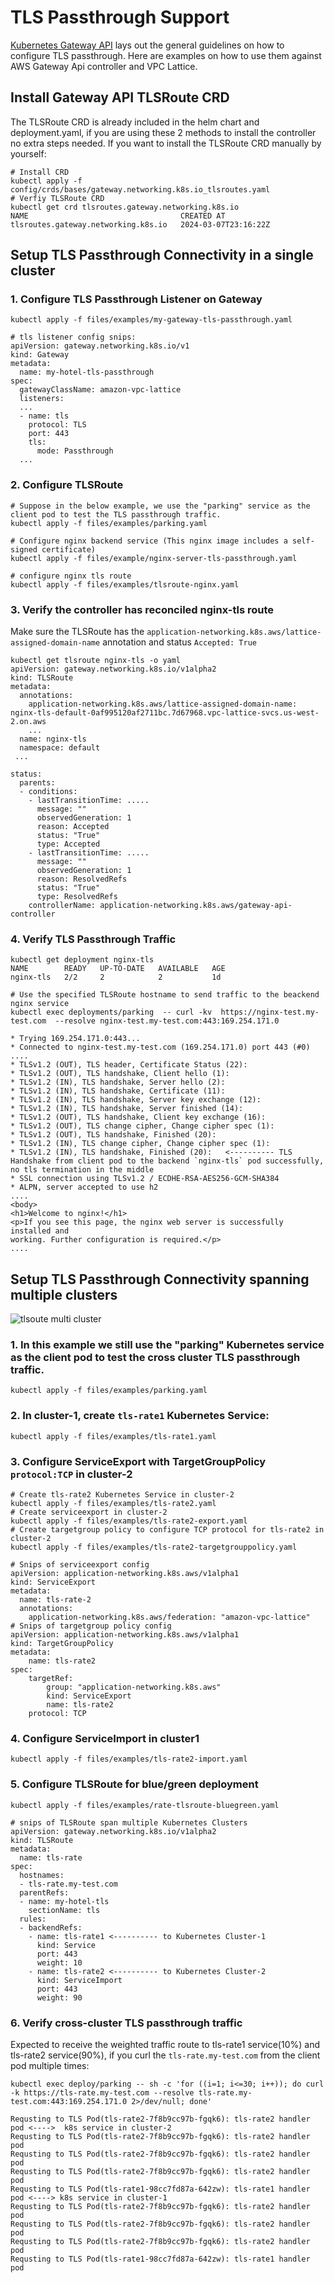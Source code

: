 # TLS Passthrough Support 

[Kubernetes Gateway API](https://gateway-api.sigs.k8s.io/guides/tls/) lays out the general guidelines on how to configure TLS passthrough. Here are examples on how to use them against AWS Gateway Api controller and VPC Lattice.

## Install Gateway API TLSRoute CRD

The TLSRoute CRD is already included in the helm chart and deployment.yaml, if you are using these 2 methods to install the controller no extra steps needed.
If you want to install the TLSRoute CRD manually by yourself:
```
# Install CRD
kubectl apply -f config/crds/bases/gateway.networking.k8s.io_tlsroutes.yaml
# Verfiy TLSRoute CRD 
kubectl get crd tlsroutes.gateway.networking.k8s.io 
NAME                                  CREATED AT
tlsroutes.gateway.networking.k8s.io   2024-03-07T23:16:22Z
```

## Setup TLS Passthrough Connectivity in a single cluster

### 1. Configure TLS Passthrough Listener on Gateway

```
kubectl apply -f files/examples/my-gateway-tls-passthrough.yaml
```

```
# tls listener config snips:
apiVersion: gateway.networking.k8s.io/v1
kind: Gateway
metadata:
  name: my-hotel-tls-passthrough
spec:
  gatewayClassName: amazon-vpc-lattice
  listeners:
  ...
  - name: tls
    protocol: TLS 
    port: 443
    tls:
      mode: Passthrough 
  ...
```

### 2. Configure TLSRoute

```
# Suppose in the below example, we use the "parking" service as the client pod to test the TLS passthrough traffic.
kubectl apply -f files/examples/parking.yaml

# Configure nginx backend service (This nginx image includes a self-signed certificate)
kubectl apply -f files/example/nginx-server-tls-passthrough.yaml

# configure nginx tls route
kubectl apply -f files/examples/tlsroute-nginx.yaml

```

### 3. Verify the controller has reconciled nginx-tls route

Make sure the TLSRoute has the `application-networking.k8s.aws/lattice-assigned-domain-name` annotation and status `Accepted: True`
```
kubectl get tlsroute nginx-tls -o yaml
apiVersion: gateway.networking.k8s.io/v1alpha2
kind: TLSRoute
metadata:
  annotations:
    application-networking.k8s.aws/lattice-assigned-domain-name: nginx-tls-default-0af995120af2711bc.7d67968.vpc-lattice-svcs.us-west-2.on.aws
    ...
  name: nginx-tls
  namespace: default
 ...
 
status:
  parents:
  - conditions:
    - lastTransitionTime: .....
      message: ""
      observedGeneration: 1
      reason: Accepted
      status: "True"
      type: Accepted
    - lastTransitionTime: .....
      message: ""
      observedGeneration: 1
      reason: ResolvedRefs
      status: "True"
      type: ResolvedRefs
    controllerName: application-networking.k8s.aws/gateway-api-controller

```

### 4. Verify TLS Passthrough Traffic 

```
kubectl get deployment nginx-tls 
NAME        READY   UP-TO-DATE   AVAILABLE   AGE
nginx-tls   2/2     2            2           1d

# Use the specified TLSRoute hostname to send traffic to the beackend nginx service
kubectl exec deployments/parking  -- curl -kv  https://nginx-test.my-test.com  --resolve nginx-test.my-test.com:443:169.254.171.0

* Trying 169.254.171.0:443...
* Connected to nginx-test.my-test.com (169.254.171.0) port 443 (#0)
....
* TLSv1.2 (OUT), TLS header, Certificate Status (22):
* TLSv1.2 (OUT), TLS handshake, Client hello (1):
* TLSv1.2 (IN), TLS handshake, Server hello (2):
* TLSv1.2 (IN), TLS handshake, Certificate (11):
* TLSv1.2 (IN), TLS handshake, Server key exchange (12):
* TLSv1.2 (IN), TLS handshake, Server finished (14):
* TLSv1.2 (OUT), TLS handshake, Client key exchange (16):
* TLSv1.2 (OUT), TLS change cipher, Change cipher spec (1):
* TLSv1.2 (OUT), TLS handshake, Finished (20):    
* TLSv1.2 (IN), TLS change cipher, Change cipher spec (1):
* TLSv1.2 (IN), TLS handshake, Finished (20):   <---------- TLS Handshake from client pod to the backend `nginx-tls` pod successfully, no tls termination in the middle
* SSL connection using TLSv1.2 / ECDHE-RSA-AES256-GCM-SHA384
* ALPN, server accepted to use h2
....
<body>
<h1>Welcome to nginx!</h1>
<p>If you see this page, the nginx web server is successfully installed and
working. Further configuration is required.</p>
....

```

## Setup TLS Passthrough Connectivity spanning multiple clusters


![tlsoute multi cluster](../images/tlsroute-multi-cluster.png)

### 1. In this example we still use the "parking" Kubernetes service as the client pod to test the cross cluster TLS passthrough traffic.
```
kubectl apply -f files/examples/parking.yaml
```

### 2. In cluster-1, create `tls-rate1` Kubernetes Service:
```
kubectl apply -f files/examples/tls-rate1.yaml
```

### 3. Configure ServiceExport with TargetGroupPolicy `protocol:TCP` in cluster-2

```
# Create tls-rate2 Kubernetes Service in cluster-2
kubectl apply -f files/examples/tls-rate2.yaml
# Create serviceexport in cluster-2
kubectl apply -f files/examples/tls-rate2-export.yaml
# Create targetgroup policy to configure TCP protocol for tls-rate2 in cluster-2
kubectl apply -f files/examples/tls-rate2-targetgrouppolicy.yaml
```

```
# Snips of serviceexport config
apiVersion: application-networking.k8s.aws/v1alpha1
kind: ServiceExport
metadata:
  name: tls-rate-2
  annotations:
    application-networking.k8s.aws/federation: "amazon-vpc-lattice"
# Snips of targetgroup policy config
apiVersion: application-networking.k8s.aws/v1alpha1
kind: TargetGroupPolicy
metadata:
    name: tls-rate2
spec:
    targetRef:
        group: "application-networking.k8s.aws"
        kind: ServiceExport
        name: tls-rate2
    protocol: TCP
```

### 4.  Configure ServiceImport in cluster1

```
kubectl apply -f files/examples/tls-rate2-import.yaml
```

### 5. Configure TLSRoute for blue/green deployment

```
kubectl apply -f files/examples/rate-tlsroute-bluegreen.yaml

# snips of TLSRoute span multiple Kubernetes Clusters
apiVersion: gateway.networking.k8s.io/v1alpha2
kind: TLSRoute
metadata:
  name: tls-rate
spec:
  hostnames:
  - tls-rate.my-test.com
  parentRefs:
  - name: my-hotel-tls
    sectionName: tls
  rules:
  - backendRefs:
    - name: tls-rate1 <---------- to Kubernetes Cluster-1
      kind: Service
      port: 443
      weight: 10
    - name: tls-rate2 <---------- to Kubernetes Cluster-2
      kind: ServiceImport
      port: 443
      weight: 90  
```
### 6. Verify cross-cluster TLS passthrough traffic

Expected to receive the weighted traffic route to tls-rate1 service(10%) and tls-rate2 service(90%), if you curl the `tls-rate.my-test.com` from the client pod multiple times:
```
kubectl exec deploy/parking -- sh -c 'for ((i=1; i<=30; i++)); do curl -k https://tls-rate.my-test.com --resolve tls-rate.my-test.com:443:169.254.171.0 2>/dev/null; done'

Requsting to TLS Pod(tls-rate2-7f8b9cc97b-fgqk6): tls-rate2 handler pod <---->  k8s service in cluster-2
Requsting to TLS Pod(tls-rate2-7f8b9cc97b-fgqk6): tls-rate2 handler pod
Requsting to TLS Pod(tls-rate2-7f8b9cc97b-fgqk6): tls-rate2 handler pod
Requsting to TLS Pod(tls-rate2-7f8b9cc97b-fgqk6): tls-rate2 handler pod
Requsting to TLS Pod(tls-rate1-98cc7fd87a-642zw): tls-rate1 handler pod <----> k8s service in cluster-1
Requsting to TLS Pod(tls-rate2-7f8b9cc97b-fgqk6): tls-rate2 handler pod
Requsting to TLS Pod(tls-rate2-7f8b9cc97b-fgqk6): tls-rate2 handler pod
Requsting to TLS Pod(tls-rate2-7f8b9cc97b-fgqk6): tls-rate2 handler pod
Requsting to TLS Pod(tls-rate1-98cc7fd87a-642zw): tls-rate1 handler pod
```
